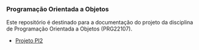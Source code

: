 ### Programação Orientada a Objetos

Este repositório é destinado para a documentação do projeto da disciplina de Programação Orientada a Objetos (PRG22107).

- [Projeto PI2](https://github.com/maiteluisaa/projeto_pi2)
